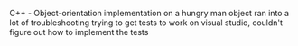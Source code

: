 C++ - Object-orientation implementation on a hungry man object
ran into a lot of troubleshooting trying to get tests to work on visual studio, couldn't figure out how to implement the tests